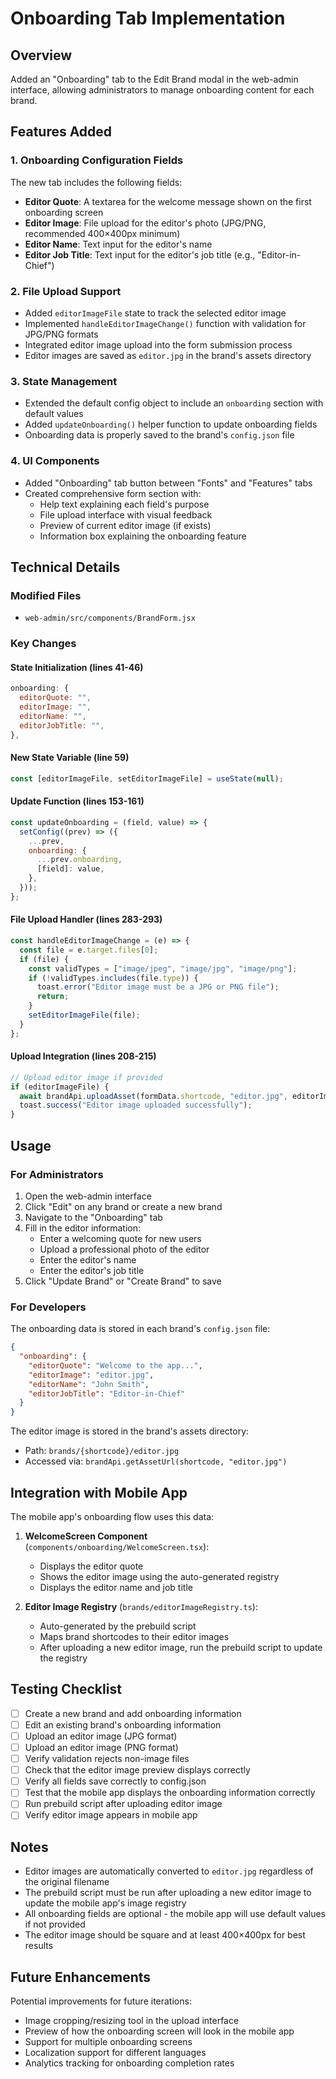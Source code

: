 # Onboarding Tab Implementation

## Overview

Added an "Onboarding" tab to the Edit Brand modal in the web-admin interface, allowing administrators to manage onboarding content for each brand.

## Features Added

### 1. Onboarding Configuration Fields

The new tab includes the following fields:

- **Editor Quote**: A textarea for the welcome message shown on the first onboarding screen
- **Editor Image**: File upload for the editor's photo (JPG/PNG, recommended 400×400px minimum)
- **Editor Name**: Text input for the editor's name
- **Editor Job Title**: Text input for the editor's job title (e.g., "Editor-in-Chief")

### 2. File Upload Support

- Added `editorImageFile` state to track the selected editor image
- Implemented `handleEditorImageChange()` function with validation for JPG/PNG formats
- Integrated editor image upload into the form submission process
- Editor images are saved as `editor.jpg` in the brand's assets directory

### 3. State Management

- Extended the default config object to include an `onboarding` section with default values
- Added `updateOnboarding()` helper function to update onboarding fields
- Onboarding data is properly saved to the brand's `config.json` file

### 4. UI Components

- Added "Onboarding" tab button between "Fonts" and "Features" tabs
- Created comprehensive form section with:
  - Help text explaining each field's purpose
  - File upload interface with visual feedback
  - Preview of current editor image (if exists)
  - Information box explaining the onboarding feature

## Technical Details

### Modified Files

- `web-admin/src/components/BrandForm.jsx`

### Key Changes

#### State Initialization (lines 41-46)

```javascript
onboarding: {
  editorQuote: "",
  editorImage: "",
  editorName: "",
  editorJobTitle: "",
},
```

#### New State Variable (line 59)

```javascript
const [editorImageFile, setEditorImageFile] = useState(null);
```

#### Update Function (lines 153-161)

```javascript
const updateOnboarding = (field, value) => {
  setConfig((prev) => ({
    ...prev,
    onboarding: {
      ...prev.onboarding,
      [field]: value,
    },
  }));
};
```

#### File Upload Handler (lines 283-293)

```javascript
const handleEditorImageChange = (e) => {
  const file = e.target.files[0];
  if (file) {
    const validTypes = ["image/jpeg", "image/jpg", "image/png"];
    if (!validTypes.includes(file.type)) {
      toast.error("Editor image must be a JPG or PNG file");
      return;
    }
    setEditorImageFile(file);
  }
};
```

#### Upload Integration (lines 208-215)

```javascript
// Upload editor image if provided
if (editorImageFile) {
  await brandApi.uploadAsset(formData.shortcode, "editor.jpg", editorImageFile);
  toast.success("Editor image uploaded successfully");
}
```

## Usage

### For Administrators

1. Open the web-admin interface
2. Click "Edit" on any brand or create a new brand
3. Navigate to the "Onboarding" tab
4. Fill in the editor information:
   - Enter a welcoming quote for new users
   - Upload a professional photo of the editor
   - Enter the editor's name
   - Enter the editor's job title
5. Click "Update Brand" or "Create Brand" to save

### For Developers

The onboarding data is stored in each brand's `config.json` file:

```json
{
  "onboarding": {
    "editorQuote": "Welcome to the app...",
    "editorImage": "editor.jpg",
    "editorName": "John Smith",
    "editorJobTitle": "Editor-in-Chief"
  }
}
```

The editor image is stored in the brand's assets directory:

- Path: `brands/{shortcode}/editor.jpg`
- Accessed via: `brandApi.getAssetUrl(shortcode, "editor.jpg")`

## Integration with Mobile App

The mobile app's onboarding flow uses this data:

1. **WelcomeScreen Component** (`components/onboarding/WelcomeScreen.tsx`):

   - Displays the editor quote
   - Shows the editor image using the auto-generated registry
   - Displays the editor name and job title

2. **Editor Image Registry** (`brands/editorImageRegistry.ts`):
   - Auto-generated by the prebuild script
   - Maps brand shortcodes to their editor images
   - After uploading a new editor image, run the prebuild script to update the registry

## Testing Checklist

- [ ] Create a new brand and add onboarding information
- [ ] Edit an existing brand's onboarding information
- [ ] Upload an editor image (JPG format)
- [ ] Upload an editor image (PNG format)
- [ ] Verify validation rejects non-image files
- [ ] Check that the editor image preview displays correctly
- [ ] Verify all fields save correctly to config.json
- [ ] Test that the mobile app displays the onboarding information correctly
- [ ] Run prebuild script after uploading editor image
- [ ] Verify editor image appears in mobile app

## Notes

- Editor images are automatically converted to `editor.jpg` regardless of the original filename
- The prebuild script must be run after uploading a new editor image to update the mobile app's image registry
- All onboarding fields are optional - the mobile app will use default values if not provided
- The editor image should be square and at least 400×400px for best results

## Future Enhancements

Potential improvements for future iterations:

- Image cropping/resizing tool in the upload interface
- Preview of how the onboarding screen will look in the mobile app
- Support for multiple onboarding screens
- Localization support for different languages
- Analytics tracking for onboarding completion rates
